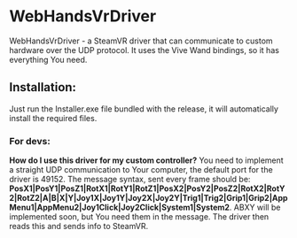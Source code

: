 # WebHandsVrDriver

WebHandsVrDriver - a SteamVR driver that can communicate to custom hardware over the UDP protocol. It uses the Vive Wand bindings, so it has everything You need.

## Installation:
Just run the Installer.exe file bundled with the release, it will automatically install the required files.

### For devs:

**How do I use this driver for my custom controller?**
You need to implement a straight UDP communication to Your computer, the default port for the driver is 49152. The message syntax, sent every frame should be: **PosX1|PosY1|PosZ1|RotX1|RotY1|RotZ1|PosX2|PosY2|PosZ2|RotX2|RotY2|RotZ2|A|B|X|Y|Joy1X|Joy1Y|Joy2X|Joy2Y|Trig1|Trig2|Grip1|Grip2|AppMenu1|AppMenu2|Joy1Click|Joy2Click|System1|System2**. ABXY will be implemented soon, but You need them in the message. The driver then reads this and sends info to SteamVR.
